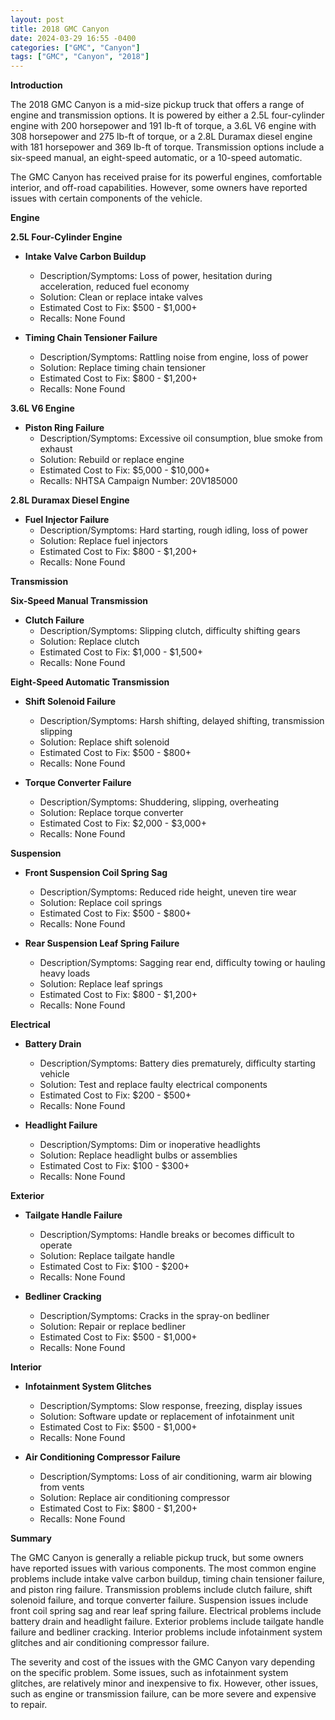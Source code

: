 ```yaml
---
layout: post
title: 2018 GMC Canyon
date: 2024-03-29 16:55 -0400
categories: ["GMC", "Canyon"]
tags: ["GMC", "Canyon", "2018"]
---
```

**Introduction**

The 2018 GMC Canyon is a mid-size pickup truck that offers a range of engine and transmission options. It is powered by either a 2.5L four-cylinder engine with 200 horsepower and 191 lb-ft of torque, a 3.6L V6 engine with 308 horsepower and 275 lb-ft of torque, or a 2.8L Duramax diesel engine with 181 horsepower and 369 lb-ft of torque. Transmission options include a six-speed manual, an eight-speed automatic, or a 10-speed automatic.

The GMC Canyon has received praise for its powerful engines, comfortable interior, and off-road capabilities. However, some owners have reported issues with certain components of the vehicle.

**Engine**

**2.5L Four-Cylinder Engine**

* **Intake Valve Carbon Buildup**
    * Description/Symptoms: Loss of power, hesitation during acceleration, reduced fuel economy
    * Solution: Clean or replace intake valves
    * Estimated Cost to Fix: $500 - $1,000+
    * Recalls: None Found

* **Timing Chain Tensioner Failure**
    * Description/Symptoms: Rattling noise from engine, loss of power
    * Solution: Replace timing chain tensioner
    * Estimated Cost to Fix: $800 - $1,200+
    * Recalls: None Found

**3.6L V6 Engine**

* **Piston Ring Failure**
    * Description/Symptoms: Excessive oil consumption, blue smoke from exhaust
    * Solution: Rebuild or replace engine
    * Estimated Cost to Fix: $5,000 - $10,000+
    * Recalls: NHTSA Campaign Number: 20V185000

**2.8L Duramax Diesel Engine**

* **Fuel Injector Failure**
    * Description/Symptoms: Hard starting, rough idling, loss of power
    * Solution: Replace fuel injectors
    * Estimated Cost to Fix: $800 - $1,200+
    * Recalls: None Found

**Transmission**

**Six-Speed Manual Transmission**

* **Clutch Failure**
    * Description/Symptoms: Slipping clutch, difficulty shifting gears
    * Solution: Replace clutch
    * Estimated Cost to Fix: $1,000 - $1,500+
    * Recalls: None Found

**Eight-Speed Automatic Transmission**

* **Shift Solenoid Failure**
    * Description/Symptoms: Harsh shifting, delayed shifting, transmission slipping
    * Solution: Replace shift solenoid
    * Estimated Cost to Fix: $500 - $800+
    * Recalls: None Found

* **Torque Converter Failure**
    * Description/Symptoms: Shuddering, slipping, overheating
    * Solution: Replace torque converter
    * Estimated Cost to Fix: $2,000 - $3,000+
    * Recalls: None Found

**Suspension**

* **Front Suspension Coil Spring Sag**
    * Description/Symptoms: Reduced ride height, uneven tire wear
    * Solution: Replace coil springs
    * Estimated Cost to Fix: $500 - $800+
    * Recalls: None Found

* **Rear Suspension Leaf Spring Failure**
    * Description/Symptoms: Sagging rear end, difficulty towing or hauling heavy loads
    * Solution: Replace leaf springs
    * Estimated Cost to Fix: $800 - $1,200+
    * Recalls: None Found

**Electrical**

* **Battery Drain**
    * Description/Symptoms: Battery dies prematurely, difficulty starting vehicle
    * Solution: Test and replace faulty electrical components
    * Estimated Cost to Fix: $200 - $500+
    * Recalls: None Found

* **Headlight Failure**
    * Description/Symptoms: Dim or inoperative headlights
    * Solution: Replace headlight bulbs or assemblies
    * Estimated Cost to Fix: $100 - $300+
    * Recalls: None Found

**Exterior**

* **Tailgate Handle Failure**
    * Description/Symptoms: Handle breaks or becomes difficult to operate
    * Solution: Replace tailgate handle
    * Estimated Cost to Fix: $100 - $200+
    * Recalls: None Found

* **Bedliner Cracking**
    * Description/Symptoms: Cracks in the spray-on bedliner
    * Solution: Repair or replace bedliner
    * Estimated Cost to Fix: $500 - $1,000+
    * Recalls: None Found

**Interior**

* **Infotainment System Glitches**
    * Description/Symptoms: Slow response, freezing, display issues
    * Solution: Software update or replacement of infotainment unit
    * Estimated Cost to Fix: $500 - $1,000+
    * Recalls: None Found

* **Air Conditioning Compressor Failure**
    * Description/Symptoms: Loss of air conditioning, warm air blowing from vents
    * Solution: Replace air conditioning compressor
    * Estimated Cost to Fix: $800 - $1,200+
    * Recalls: None Found

**Summary**

The GMC Canyon is generally a reliable pickup truck, but some owners have reported issues with various components. The most common engine problems include intake valve carbon buildup, timing chain tensioner failure, and piston ring failure. Transmission problems include clutch failure, shift solenoid failure, and torque converter failure. Suspension issues include front coil spring sag and rear leaf spring failure. Electrical problems include battery drain and headlight failure. Exterior problems include tailgate handle failure and bedliner cracking. Interior problems include infotainment system glitches and air conditioning compressor failure.

The severity and cost of the issues with the GMC Canyon vary depending on the specific problem. Some issues, such as infotainment system glitches, are relatively minor and inexpensive to fix. However, other issues, such as engine or transmission failure, can be more severe and expensive to repair.
